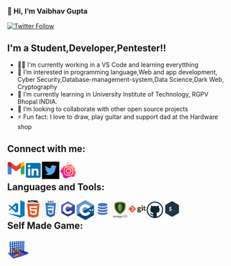 ### 👋 Hi, I’m Vaibhav Gupta

[![Twitter Follow](https://img.shields.io/twitter/follow/Vaibhav94246689?color=1DA1F2&logo=twitter&style=for-the-badge)](https://twitter.com/intent/follow?screen_name=Vaibhav94246689)

## I'm a Student,Developer,Pentester!!
- 👨‍🎓 I'm currently working in a VS Code and learning everytthing
- 👀 I’m interested in programming language,Web and app development, Cyber Security,Database-management-system,Data Science,Dark Web, Cryptography 
- 🌱 I’m currently learning in University Institute of Technology, RGPV Bhopal INDIA.
- 💞️ I’m looking to collaborate with other open source projects
- ⚡ Fun fact: I love to draw, play guitar and support dad at the Hardware shop
<!-- - 👀 I’m interested in programming language,Web and app development, Cyber Security,Database-management-system,Data Science,Dark Web, Cryptography 
- 🌱 I’m currently learning in University Institute of Technology, RGPV Bhopal INDIA. 
- 💞️ I’m looking to collaborate on Cyber Security,Bug bounty,web and app development 
- 📫 How to reach me \\My Email is vaibhavgupta942466@gmail.com 
                     \\My Insta link is https://www.instagram.com/vg._nucleus/?utm_medium=copy_link
                     \\My Linkedin Profile https://www.linkedin.com/in/vaibhav-gupta-337120193/?lipi=urn%3Ali%3Apage%3Ad_flagship3_feed%3B7dsW%2FXq8Q46ty4B2urJ%2FMQ%3D%3D -->
## Connect with me:

[<img align="left" src="READme/Images/gmail.png" alt="" width="40px" />][gmail]
[<img align="left" src="READme/Images/link.png" alt="" width="40px" />][linkedin]
[<img align="left" src="READme/Images/twitter.png" width ="40px"/>][twitter]
[<img align="left" src="READme/Images/instagram.png" alt="" width="40px" />][instagram]
<br />

## Languages and Tools:
<img align="left" alt="Visual Studio Code" width="40px" src="READme/Images/visual-studio-code.png" />
<img align="left" alt="HTML5" width="40px" src="READme/Images/html5.png" />
<img align="left" alt="CSS3" width="40px" src="READme/Images/css.png" />
<img align="left" alt="C Programming" width="40px" src="READme/Images/c-programming.png" />
<img align="left" alt="C++" width="40px" src="READme/Images/C++.png" />
<img align="left" alt="MySQL" width="40px" src="READme/Images/sql.png" />
<img align="left" alt="MongoDB" width="40px" src="READme/Images/mongodb.png" />
<img align="left" alt="Git" width="40px" src="READme/Images/git.png" />
<img align="left" alt="GitHub" width="40px" src="READme/Images/github.png" />
<img align="left" alt="Terminal" width="40px" src="READme/Images/terminal.png" />
<br />

## Self Made Game:
[<img align="left" alt="Terminal" width="50px" src="READme/Images/match_4.png" />][match4game]

<!---
vaibhavgupta942466/vaibhavgupta942466 is a ✨ special ✨ repository because its `README.md` (this file) appears on your GitHub profile.
You can click the Preview link to take a look at your changes.
--->
<br />
<br />

[linkedin]: https://www.linkedin.com/in/vaibhav-gupta-337120193/
[instagram]: https://www.instagram.com/vg._nucleus/?utm_medium=copy_link
[gmail]: mailto:vaibhavgupta942466@gmail.com
[twitter]: https://twitter.com/Vaibhav94246689
[match4game]:https://vaibhavgupta942466.github.io/vaibhavgupta942466/JQuery/PROJECT.html